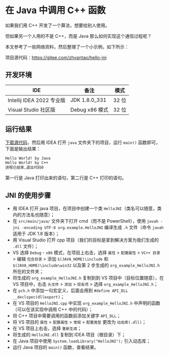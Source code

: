 # 在 Java 中调用 C++ 函数

如果我们用 C++ 开发了一个算法，想要给别人使用。

但如果另一个人用的不是 C++，而是 Java 那么如何实现这个通信过程呢？

本文参考了一些网络资料，然后整理了一个小示例，如下所示：

项目源代码：<https://gitee.com/zhyantao/hello-jni>

## 开发环境

| IDE | 备注 | 模式|
| --- | --- | --- |
| Intellij IDEA 2022 专业版 | JDK 1.8.0_331 | 32 位 |
| Visual Studio 社区版 | Debug x86 模式 | 32 位 |

## 运行结果

[下载源代码](https://gitee.com/zhyantao/hello-jni)，然后用 IDEA 打开
`java` 文件夹下的项目，运行 `main()` 函数即可，下面是输出结果：

```bash
Hello World! by Java
Hello World! by C++
进程已结束,退出代码0
```

第一行是 Java 打印出来的语句，第二行是 C++ 打印的语句。

## JNI 的使用步骤

- 用 IDEA 打开 java 项目，在项目中创建一个类 `HelloJNI`（类名可以随意，类内的方法名也随意）；
- 在 `src/main/java/` 文件夹下打开 cmd（而不是 PowerShell），使用
  `javah -jni -encoding UTF-8 org.example.HelloJNI` 编译生成 `.h` 文件（命令 `javah` 适用于 JDK 1.8 版本）；
- 用 Visual Studio 打开 cpp 项目（我们的目标是拿到解决方案为我们生成的 `.dll` 文件）；
- VS 选择 `Debug` - `x86` 模式，在项目上右击，选择 `属性` > `配置属性` > `VC++ 目录` > 编辑
  `包含目录` > 添加 `$(JAVA_HOME)\include` 和 `$(JAVA_HOME)\include\win32` 以及第 2 步生成的
  `org_example_HelloJNI.h` 所在的文件夹；
- 将生成的 `org_example_HelloJNI.h` 复制到到 VS 项目中（目标位置随意），在 VS 项目中，右击
  `头文件` > `添加` > `现有项` > 选择 `org_example_HelloJNI.h`；
- 在 `pch.h` 中添加一句宏定义，后面会用到 `#define API_DLL __declspec(dllexport)`；
- 在 VS 项目的 `HelloJNI.cpp` 中实现 `org_example_HelloJNI.h` 中声明的函数（可以在该实现中调用 C++ 中的代码）；
- 将 C++ 项目中需要调用的函数前添加关键字 `API_DLL`；
- 将 VS 项目的 `属性` > `配置属性` > `常规` > `配置类型` 更改为 `动态库(.dll)`；
- 在 VS 项目上右击，选择 `重新生成`；
- 将生成的 `HelloJNI.dll` 复制到 IDEA 项目（根目录）下；
- 在 Java 项目中使用 `System.loadLibrary("HelloJNI");` 引入动态库；
- 运行 Java 项目的 `main()` 函数，查看结果。
